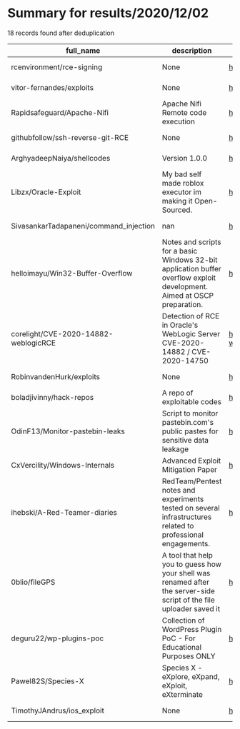 
# Summary for results/2020/12/02
    
18 records found after deduplication

| full_name | description | html_url | matched_list | matched_count | pushed_at | size | stargazers_count | language | forks_count |
|----------------------------------------|--------------------------------------------------------------------------------------------------------------------------|-----------------------------------------------------------|---------------------------|-----------------|---------------------------|--------|--------------------|------------|---------------|
| rcenvironment/rce-signing | None | https://github.com/rcenvironment/rce-signing | ['rce'] | 1 | 2020-12-02 13:25:47+00:00 | 15 | 0 | | 0 |
| vitor-fernandes/exploits | None | https://github.com/vitor-fernandes/exploits | ['exploit'] | 1 | 2020-12-02 15:50:45+00:00 | 28 | 2 | Shell | 0 |
| Rapidsafeguard/Apache-Nifi | Apache Nifi Remote code execution | https://github.com/Rapidsafeguard/Apache-Nifi | ['remote code execution'] | 1 | 2020-12-02 17:57:06+00:00 | 4 | 0 | Python | 1 |
| githubfollow/ssh-reverse-git-RCE | None | https://github.com/githubfollow/ssh-reverse-git-RCE | ['rce'] | 1 | 2020-12-02 15:53:50+00:00 | 14 | 5 | Batchfile | 0 |
| ArghyadeepNaiya/shellcodes | Version 1.0.0 | https://github.com/ArghyadeepNaiya/shellcodes | ['shellcode'] | 1 | 2020-12-02 15:41:28+00:00 | 0 | 0 | nan | 0 |
| Libzx/Oracle-Exploit | My bad self made roblox executor im making it Open-Sourced. | https://github.com/Libzx/Oracle-Exploit | ['exploit'] | 1 | 2020-12-02 14:47:55+00:00 | 9268 | 1 | C# | 0 |
| SivasankarTadapaneni/command_injection | nan | https://github.com/SivasankarTadapaneni/command_injection | ['command injection'] | 1 | 2020-12-02 08:49:25+00:00 | 87 | 0 | nan | 0 |
| helloimayu/Win32-Buffer-Overflow | Notes and scripts for a basic Windows 32-bit application buffer overflow exploit development. Aimed at OSCP preparation. | https://github.com/helloimayu/Win32-Buffer-Overflow | ['exploit'] | 1 | 2020-12-02 07:47:49+00:00 | 2828 | 2 | Python | 1 |
| corelight/CVE-2020-14882-weblogicRCE | Detection of RCE in Oracle's WebLogic Server CVE-2020-14882 / CVE-2020-14750 | https://github.com/corelight/CVE-2020-14882-weblogicRCE | ['cve-2', 'rce'] | 2 | 2020-12-02 21:43:52+00:00 | 12 | 3 | Zeek | 3 |
| RobinvandenHurk/exploits | None | https://github.com/RobinvandenHurk/exploits | ['exploit'] | 1 | 2020-12-02 17:45:17+00:00 | 48 | 0 | Python | 0 |
| boladjivinny/hack-repos | A repo of exploitable codes | https://github.com/boladjivinny/hack-repos | ['exploit'] | 1 | 2020-12-02 08:48:04+00:00 | 5 | 0 | C | 0 |
| OdinF13/Monitor-pastebin-leaks | Script to monitor pastebin.com's public pastes for sensitive data leakage | https://github.com/OdinF13/Monitor-pastebin-leaks | ['exploit'] | 1 | 2020-12-02 15:03:11+00:00 | 12 | 8 | Shell | 1 |
| CxVercility/Windows-Internals | Advanced Exploit Mitigation Paper | https://github.com/CxVercility/Windows-Internals | ['exploit'] | 1 | 2020-12-02 12:22:22+00:00 | 21009 | 1 | Perl | 1 |
| ihebski/A-Red-Teamer-diaries | RedTeam/Pentest notes and experiments tested on several infrastructures related to professional engagements. | https://github.com/ihebski/A-Red-Teamer-diaries | ['exploit'] | 1 | 2020-12-02 22:49:25+00:00 | 347 | 411 | | 108 |
| 0blio/fileGPS | A tool that help you to guess how your shell was renamed after the server-side script of the file uploader saved it | https://github.com/0blio/fileGPS | ['rce'] | 1 | 2020-12-02 18:42:05+00:00 | 137 | 59 | Python | 23 |
| deguru22/wp-plugins-poc | Collection of WordPress Plugin PoC - For Educational Purposes ONLY | https://github.com/deguru22/wp-plugins-poc | ['cve poc', 'exploit'] | 2 | 2020-12-02 11:49:22+00:00 | 6 | 4 | Python | 1 |
| Pawel82S/Species-X | Species X - eXplore, eXpand, eXploit, eXterminate | https://github.com/Pawel82S/Species-X | ['exploit'] | 1 | 2020-12-02 10:08:06+00:00 | 7239 | 0 | GDScript | 0 |
| TimothyJAndrus/ios_exploit | None | https://github.com/TimothyJAndrus/ios_exploit | ['exploit'] | 1 | 2020-12-02 22:08:02+00:00 | 179 | 0 | C | 0 |
